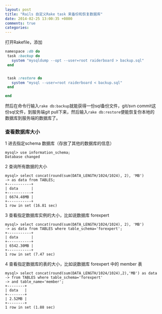 ```yaml
---
layout: post
title: "Rails 自定义Rake task 来备份和恢复数据库"
date: 2014-02-25 13:00:35 +0800
comments: true
categories: 
---
```

打开Rakefile，添加

``` ruby
namespace :db do
 task :backup do
   system "mysqldump --opt --user=root raiderboard > backup.sql"
 end


 task :restore do
   system "mysql --user=root raiderboard < backup.sql"
 end

end

```

然后在命令行输入`rake db:backup`就能获得一份sql备份文件，git/svn commit这份sql文件，到服务端git pull下来，然后输入`rake db:restore`便能恢复你本地的数据库到服务端的数据库了。

### 查看数据库大小

1 进去指定schema 数据库（存放了其他的数据库的信息） 
	
	mysql> use information_schema;
	Database changed
	
2 查询所有数据的大小 
	
	mysql> select concat(round(sum(DATA_LENGTH/1024/1024), 2), 'MB')
    -> as data from TABLES;  
	+-----------+
	| data      |
	+-----------+
	| 6674.48MB |
	+-----------+
	1 row in set (16.81 sec)
	
3 查看指定数据库实例的大小，比如说数据库 forexpert 
	
	mysql> select concat(round(sum(DATA_LENGTH/1024/1024), 2), 'MB')
    -> as data from TABLES where table_schema='forexpert';
	+-----------+
	| data      |
	+-----------+
	| 6542.30MB |
	+-----------+
	1 row in set (7.47 sec)
	
4 查看指定数据库的表的大小，比如说数据库 forexpert 中的 member 表 
	
	mysql> select concat(round(sum(DATA_LENGTH/1024/1024),2),'MB') as data
    -> from TABLES where table_schema='forexpert'
    -> and table_name='member';
	+--------+
	| data   |
	+--------+
	| 2.52MB |
	+--------+
	1 row in set (1.88 sec)
